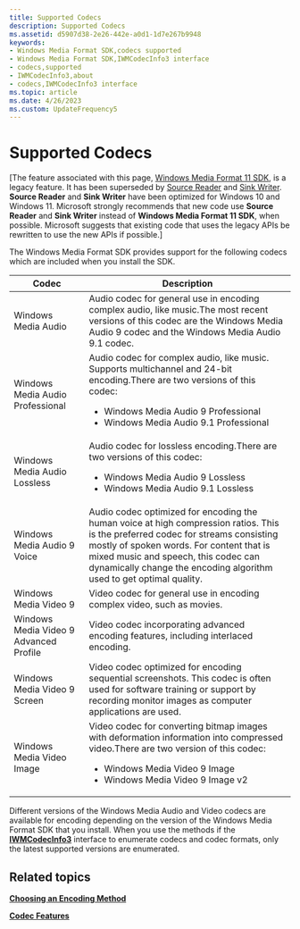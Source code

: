 ```yaml
---
title: Supported Codecs
description: Supported Codecs
ms.assetid: d5907d38-2e26-442e-a0d1-1d7e267b9948
keywords:
- Windows Media Format SDK,codecs supported
- Windows Media Format SDK,IWMCodecInfo3 interface
- codecs,supported
- IWMCodecInfo3,about
- codecs,IWMCodecInfo3 interface
ms.topic: article
ms.date: 4/26/2023
ms.custom: UpdateFrequency5
---
```


# Supported Codecs

\[The feature associated with this page, [Windows Media Format 11 SDK](/windows/win32/wmformat/windows-media-format-11-sdk), is a legacy feature. It has been superseded by [Source Reader](/windows/win32/medfound/source-reader) and [Sink Writer](/windows/win32/medfound/sink-writer). **Source Reader** and **Sink Writer** have been optimized for Windows 10 and Windows 11. Microsoft strongly recommends that new code use **Source Reader** and **Sink Writer** instead of **Windows Media Format 11 SDK**, when possible. Microsoft suggests that existing code that uses the legacy APIs be rewritten to use the new APIs if possible.\]

The Windows Media Format SDK provides support for the following codecs which are included when you install the SDK.




| Codec | Description | 
|-------|-------------|
| Windows Media Audio | Audio codec for general use in encoding complex audio, like music.The most recent versions of this codec are the Windows Media Audio 9 codec and the Windows Media Audio 9.1 codec.<br /> | 
| Windows Media Audio Professional | Audio codec for complex audio, like music. Supports multichannel and 24-bit encoding.There are two versions of this codec:<br /><ul><li>Windows Media Audio 9 Professional</li><li>Windows Media Audio 9.1 Professional</li></ul> | 
| Windows Media Audio Lossless | Audio codec for lossless encoding.There are two versions of this codec:<br /><ul><li>Windows Media Audio 9 Lossless</li><li>Windows Media Audio 9.1 Lossless</li></ul> | 
| Windows Media Audio 9 Voice | Audio codec optimized for encoding the human voice at high compression ratios. This is the preferred codec for streams consisting mostly of spoken words. For content that is mixed music and speech, this codec can dynamically change the encoding algorithm used to get optimal quality. | 
| Windows Media Video 9 | Video codec for general use in encoding complex video, such as movies. | 
| Windows Media Video 9 Advanced Profile | Video codec incorporating advanced encoding features, including interlaced encoding. | 
| Windows Media Video 9 Screen | Video codec optimized for encoding sequential screenshots. This codec is often used for software training or support by recording monitor images as computer applications are used. | 
| Windows Media Video Image | Video codec for converting bitmap images with deformation information into compressed video.There are two version of this codec:<br /><ul><li>Windows Media Video 9 Image</li><li>Windows Media Video 9 Image v2</li></ul> | 




 

Different versions of the Windows Media Audio and Video codecs are available for encoding depending on the version of the Windows Media Format SDK that you install. When you use the methods if the [**IWMCodecInfo3**](/previous-versions/windows/desktop/api/wmsdkidl/nn-wmsdkidl-iwmcodecinfo3) interface to enumerate codecs and codec formats, only the latest supported versions are enumerated.

## Related topics

<dl> <dt>

[**Choosing an Encoding Method**](choosing-an-encoding-method.md)
</dt> <dt>

[**Codec Features**](codec-features.md)
</dt> </dl>

 

 





